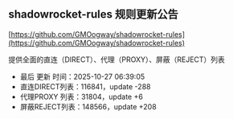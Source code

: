 ## shadowrocket-rules 规则更新公告

[https://github.com/GMOogway/shadowrocket-rules](https://github.com/GMOogway/shadowrocket-rules)

提供全面的直连（DIRECT）、代理（PROXY）、屏蔽（REJECT）列表
- 最后 更新 时间：2025-10-27 06:39:05
- 直连DIRECT列表：116841，update -288
- 代理PROXY 列表：31804，update +6
- 屏蔽REJECT列表：148566，update +208